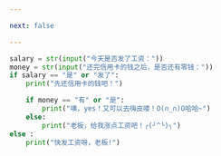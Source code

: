 ```yaml
---

next: false

---
```




<BlogInfo id="464"/>

```python
salary = str(input("今天是否发了工资："))
money = str(input("还完信用卡的钱之后，是否还有零钱："))
if salary == "是" or "发了":
    print("先还信用卡的钱吧！")

    if money == "有" or "是":
        print("噢，yes！又可以去嗨皮喽！O(∩_∩)O哈哈~")
    else:
        print("老板，给我涨点工资吧！╭(╯^╰)╮")
else :
    print("快发工资呀，老板!")
```



<ActionBox />
